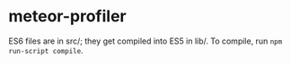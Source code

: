 # meteor-profiler

ES6 files are in src/; they get compiled into ES5 in lib/. To compile,
run `npm run-script compile`.